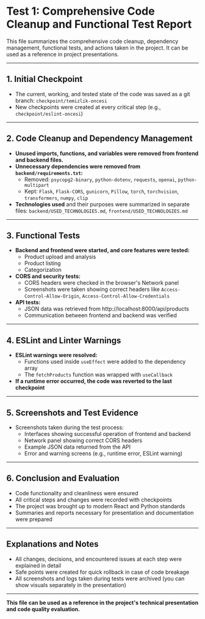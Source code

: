 # Test 1: Comprehensive Code Cleanup and Functional Test Report

This file summarizes the comprehensive code cleanup, dependency management, functional tests, and actions taken in the project. It can be used as a reference in project presentations.

---

## 1. Initial Checkpoint
- The current, working, and tested state of the code was saved as a git branch: `checkpoint/temizlik-oncesi`
- New checkpoints were created at every critical step (e.g., `checkpoint/eslint-oncesi`)

---

## 2. Code Cleanup and Dependency Management
- **Unused imports, functions, and variables were removed from frontend and backend files.**
- **Unnecessary dependencies were removed from `backend/requirements.txt`:**
  - Removed: `psycopg2-binary`, `python-dotenv`, `requests`, `openai`, `python-multipart`
  - Kept: `Flask`, `Flask-CORS`, `gunicorn`, `Pillow`, `torch`, `torchvision`, `transformers`, `numpy`, `clip`
- **Technologies used** and their purposes were summarized in separate files: `backend/USED_TECHNOLOGIES.md`, `frontend/USED_TECHNOLOGIES.md`

---

## 3. Functional Tests
- **Backend and frontend were started, and core features were tested:**
  - Product upload and analysis
  - Product listing
  - Categorization
- **CORS and security tests:**
  - CORS headers were checked in the browser's Network panel
  - Screenshots were taken showing correct headers like `Access-Control-Allow-Origin`, `Access-Control-Allow-Credentials`
- **API tests:**
  - JSON data was retrieved from http://localhost:8000/api/products
  - Communication between frontend and backend was verified

---

## 4. ESLint and Linter Warnings
- **ESLint warnings were resolved:**
  - Functions used inside `useEffect` were added to the dependency array
  - The `fetchProducts` function was wrapped with `useCallback`
- **If a runtime error occurred, the code was reverted to the last checkpoint**

---

## 5. Screenshots and Test Evidence
- Screenshots taken during the test process:
  - Interfaces showing successful operation of frontend and backend
  - Network panel showing correct CORS headers
  - Example JSON data returned from the API
  - Error and warning screens (e.g., runtime error, ESLint warning)

---

## 6. Conclusion and Evaluation
- Code functionality and cleanliness were ensured
- All critical steps and changes were recorded with checkpoints
- The project was brought up to modern React and Python standards
- Summaries and reports necessary for presentation and documentation were prepared

---

## Explanations and Notes
- All changes, decisions, and encountered issues at each step were explained in detail
- Safe points were created for quick rollback in case of code breakage
- All screenshots and logs taken during tests were archived (you can show visuals separately in the presentation)

---

**This file can be used as a reference in the project's technical presentation and code quality evaluation.** 